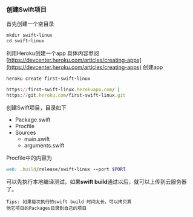### 创建Swift项目
首先创建一个空目录
```ruby
mkdir swift-linux
cd swift-linux
```
利用Heroku创建一个app
具体内容参阅 [https://devcenter.heroku.com/articles/creating-apps](https://devcenter.heroku.com/articles/creating-apps)
创建app
```ruby
heroku create first-swift-linux

https://first-swift-linux.herokuapp.com/ | 
https://git.heroku.com/first-swift-linux.git

```
创建Swift项目，目录如下
- Package.swift
- Procfile
- Sources
    - main.swift
    - arguments.swift

Procfile中的内容为
```ruby
web: .build/release/swift-linux --port $PORT
```
可以先执行本地编译测试，如果**swift build**通过以后，就可以上传到云服务器了。
```
Tips: 如果每次执行的swift build 时间太长，可以拷贝其
他它项目的Packages目录到自己的项目
```

